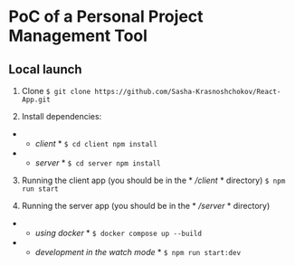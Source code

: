 # PoC of a Personal Project Management Tool

## Local launch

  1. Clone
  ```$ git clone https://github.com/Sasha-Krasnoshchokov/React-App.git```

  2. Install dependencies:
   - * *client* * ```$ cd client npm install```
   - * *server* * ```$ cd server npm install```

   3. Running the client app (you should be in the * */client* * directory) ```$ npm run start```
      
   4. Running the server app (you should be in the * */server* * directory)
  - * *using docker* * ```$ docker compose up --build```
  - * *development in the watch mode* * ```$ npm run start:dev```
